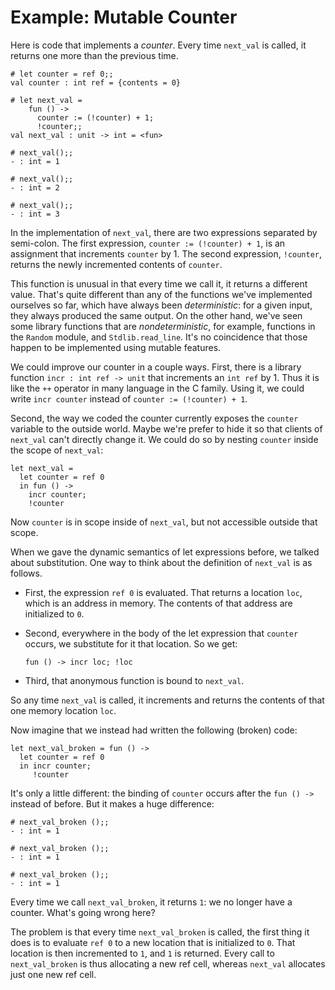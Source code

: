 # Example: Mutable Counter

Here is code that implements a *counter*.  Every time `next_val` 
is called, it returns one more than the previous time.
```
# let counter = ref 0;;
val counter : int ref = {contents = 0}

# let next_val = 
    fun () ->
      counter := (!counter) + 1;
      !counter;;
val next_val : unit -> int = <fun> 

# next_val();;
- : int = 1

# next_val();;
- : int = 2

# next_val();;
- : int = 3
```

In the implementation of `next_val`, there are two expressions
separated by semi-colon.  The first expression, `counter := (!counter) + 1`,
is an assignment that increments `counter` by 1.  The second 
expression, `!counter`, returns the newly incremented contents
of `counter`.

This function is unusual in that every time we call it, it returns
a different value.  That's quite different than any of the functions
we've implemented ourselves so far, which have always been
*deterministic*: for a given input, they always produced the same output.
On the other hand, we've seen some library functions that
are *nondeterministic*, for example, functions in the `Random` module,
and `Stdlib.read_line`.  It's no coincidence that those happen to be 
implemented using mutable features.

We could improve our counter in a couple ways.  First, there is a 
library function `incr : int ref -> unit` that increments an `int ref`
by 1.  Thus it is like the `++` operator in many language in the
C family.  Using it, we could write `incr counter` instead of
`counter := (!counter) + 1`.

Second, the way we coded the counter currently exposes the `counter`
variable to the outside world.  Maybe we're prefer to hide it so
that clients of `next_val` can't directly change it.  We could
do so by nesting `counter` inside the scope of `next_val`:
```
let next_val = 
  let counter = ref 0 
  in fun () ->
    incr counter;
    !counter
```
Now `counter` is in scope inside of `next_val`, but not accessible
outside that scope.

When we gave the dynamic semantics of let expressions before,
we talked about substitution.  One way to think about the definition
of `next_val` is as follows.

* First, the expression `ref 0` is evaluated.  That returns a location
  `loc`, which is an address in memory.  The contents of that address
  are initialized to `0`.
  
* Second, everywhere in the body of the let expression that `counter`
  occurs, we substitute for it that location.  So we get:
  ```
  fun () -> incr loc; !loc
  ```

* Third, that anonymous function is bound to `next_val`.

So any time `next_val` is called, it increments and returns the contents
of that one memory location `loc`.

Now imagine that we instead had written the following (broken) code:
```
let next_val_broken = fun () ->
  let counter = ref 0
  in incr counter;
     !counter
```
It's only a little different:  the binding of `counter` occurs after
the `fun () ->` instead of before.  But it makes a huge difference:
```
# next_val_broken ();;
- : int = 1

# next_val_broken ();;
- : int = 1

# next_val_broken ();;
- : int = 1
```
Every time we call `next_val_broken`, it returns `1`:  we no longer
have a counter.  What's going wrong here?

The problem is that every time `next_val_broken` is called, the first
thing it does is to evaluate `ref 0` to a new location that is initialized
to `0`.  That location is then incremented to `1`, and `1` is returned. 
Every call to `next_val_broken` is thus allocating a new ref cell, whereas
`next_val` allocates just one new ref cell.